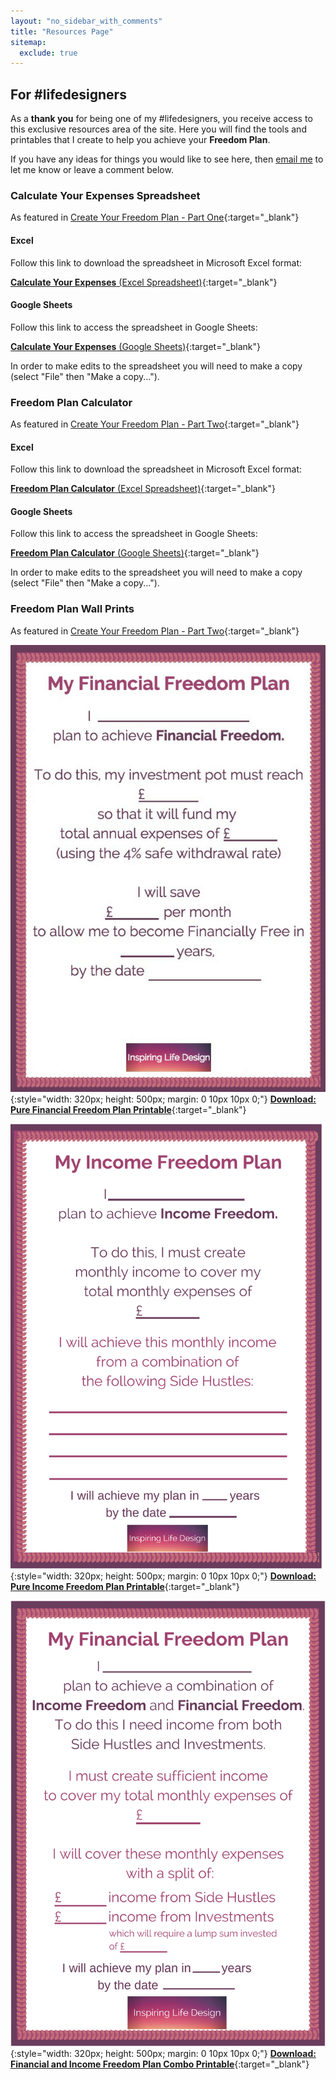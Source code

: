 ```yaml
---
layout: "no_sidebar_with_comments"
title: "Resources Page"
sitemap:
  exclude: true
---
```

## For #lifedesigners

As a **thank you** for being one of my #lifedesigners, you receive access to this exclusive resources area of the site. Here you will find the tools and printables that I create to help you achieve your **Freedom Plan**.

If you have any ideas for things you would like to see here, then [email me](mailto:hello@inspiringlifedesign.com) to let me know or leave a comment below.

 <div class="separator-2"></div>

### Calculate Your Expenses Spreadsheet
As featured in [Create Your Freedom Plan - Part One](/posts/freedom-plan-part-1.html){:target="_blank"}

#### Excel
Follow this link to download the spreadsheet in Microsoft Excel format:

[**Calculate Your Expenses** (Excel Spreadsheet)](/downloads/Calculate_Your_Expenses.xlsx){:target="_blank"}


#### Google Sheets
Follow this link to access the spreadsheet in Google Sheets:

[**Calculate Your Expenses** (Google Sheets)](https://docs.google.com/spreadsheets/d/10HOv_iYavga6o3FwxeoSZVw-AMy6Oxfa4th86dASDHw/edit?usp=sharing){:target="_blank"}

In order to make edits to the spreadsheet you will need to make a copy (select "File" then "Make a copy...").

 <div class="separator-2"></div>

### Freedom Plan Calculator
As featured in [Create Your Freedom Plan - Part Two](/posts/freedom-plan-part-2.html){:target="_blank"}

#### Excel
Follow this link to download the spreadsheet in Microsoft Excel format:

[**Freedom Plan Calculator** (Excel Spreadsheet)](/downloads/Financial_Freedom_calculator.xlsx){:target="_blank"}


#### Google Sheets
Follow this link to access the spreadsheet in Google Sheets:

[**Freedom Plan Calculator** (Google Sheets)](http://bit.ly/freedomcalculator){:target="_blank"}

In order to make edits to the spreadsheet you will need to make a copy (select "File" then "Make a copy...").

 <div class="separator-2"></div>

### Freedom Plan Wall Prints
As featured in [Create Your Freedom Plan - Part Two](/posts/freedom-plan-part-2.html){:target="_blank"}

![Printable For Wall For Pure Financial Freedom Plan](/i/Freedom_WallPlan_1.png){:style="width: 320px; height: 500px; margin: 0 10px 10px 0;"}
[**Download: Pure Financial Freedom Plan Printable**](/printables/Freedom_Plan_1.pdf){:target="_blank"}

![Printable For Wall For Pure Income Freedom Plan](/i/Freedom_WallPlan_2.png){:style="width: 320px; height: 500px; margin: 0 10px 10px 0;"}
[**Download: Pure Income Freedom Plan Printable**](/printables/Freedom_Plan_2.pdf){:target="_blank"}

![Printable For Wall For Combination Financial and Income Freedom Plan](/i/Freedom_WallPlan_3.png){:style="width: 320px; height: 500px; margin: 0 10px 10px 0;"}
[**Download: Financial and Income Freedom Plan Combo Printable**](/printables/Freedom_Plan_3.pdf){:target="_blank"}

 <div class="separator-2"></div>
